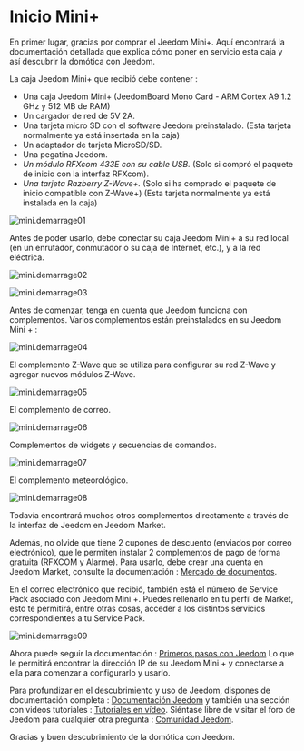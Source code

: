 # Inicio Mini+

En primer lugar, gracias por comprar el Jeedom Mini+. Aquí encontrará la documentación detallada que explica cómo poner en servicio esta caja y así descubrir la domótica con Jeedom.

La caja Jeedom Mini+ que recibió debe contener :

-   Una caja Jeedom Mini+ (JeedomBoard Mono Card - ARM Cortex A9 1.2 GHz y 512 MB de RAM)
-   Un cargador de red de 5V 2A.
-   Una tarjeta micro SD con el software Jeedom preinstalado. (Esta tarjeta normalmente ya está insertada en la caja)
-   Un adaptador de tarjeta MicroSD/SD.
-   Una pegatina Jeedom.
-   *Un módulo RFXcom 433E con su cable USB.* (Solo si compró el paquete de inicio con la interfaz RFXcom).
-   *Una tarjeta Razberry Z-Wave+.* (Solo si ha comprado el paquete de inicio compatible con Z-Wave+) (Esta tarjeta normalmente ya está instalada en la caja)

![mini.demarrage01](images/mini.demarrage01.png)

Antes de poder usarlo, debe conectar su caja Jeedom Mini+ a su red local (en un enrutador, conmutador o su caja de Internet, etc.), y a la red eléctrica.

![mini.demarrage02](images/mini.demarrage02.png)

![mini.demarrage03](images/mini.demarrage03.png)

Antes de comenzar, tenga en cuenta que Jeedom funciona con complementos. Varios complementos están preinstalados en su Jeedom Mini + :

![mini.demarrage04](images/mini.demarrage04.png)

El complemento Z-Wave que se utiliza para configurar su red Z-Wave y agregar
nuevos módulos Z-Wave.

![mini.demarrage05](images/mini.demarrage05.png)

El complemento de correo.

![mini.demarrage06](images/mini.demarrage06.png)

Complementos de widgets y secuencias de comandos.

![mini.demarrage07](images/mini.demarrage07.png)

El complemento meteorológico.

![mini.demarrage08](images/mini.demarrage08.png)

Todavía encontrará muchos otros complementos directamente a través de la interfaz de Jeedom en Jeedom Market.

Además, no olvide que tiene 2 cupones de descuento (enviados por correo electrónico), que le permiten instalar 2 complementos de pago de forma gratuita (RFXCOM y Alarme). Para usarlo, debe crear una cuenta en Jeedom Market, consulte la documentación : [Mercado de documentos](https://doc.jeedom.com/es_ES/premiers-pas/index).

En el correo electrónico que recibió, también está el número de Service Pack asociado con Jeedom Mini +. Puedes rellenarlo en tu perfil de Market, esto te permitirá, entre otras cosas, acceder a los distintos servicios correspondientes a tu Service Pack.

![mini.demarrage09](images/mini.demarrage09.png)

Ahora puede seguir la documentación : [Primeros pasos con Jeedom](https://doc.jeedom.com/es_ES/premiers-pas/index) Lo que le permitirá encontrar la dirección IP de su Jeedom Mini + y conectarse a ella para comenzar a configurarlo y usarlo.

Para profundizar en el descubrimiento y uso de Jeedom, dispones de documentación completa : [Documentación Jeedom](https://doc.jeedom.fr) y también una sección con videos tutoriales : [Tutoriales en vídeo](https://doc.jeedom.com/es_ES/presentation/index#tocAnchor-1-3). Siéntase libre de visitar el foro de Jeedom para cualquier otra pregunta : [Comunidad Jeedom](https://community.jeedom.com/).

Gracias y buen descubrimiento de la domótica con Jeedom.
